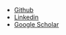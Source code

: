 - [Github](https://github.com/rcvipperla)
- [Linkedin](https://www.linkedin.com/in/ravichander-vipperla-3827522/?originalSubdomain=uk)
- [Google Scholar](https://scholar.google.com/citations?user=NYG-shkAAAAJ&hl=en)

